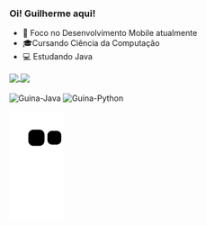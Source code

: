### Oi! Guilherme aqui!

* 📱 Foco no Desenvolvimento Mobile atualmente
* 🎓Cursando Ciência da Computação 
* 💻 Estudando Java

<a href="https://github.com/guinafelix/github-readme-stats">
  <img align="center" height="176em" src="https://github-readme-stats.vercel.app/api?username=guinafelix&count_private=true&show_icons=true&theme=merko&custom_title=Guilherme%27s%20GitHub%20Stats" />
</a>
<a href="https://github.com/guinafelix/convoychat">
  <img align="center" height="176em" src="https://github-readme-stats.vercel.app/api/top-langs/?username=guinafelix&layout=compact)](https://github.com/guinafelix/github-readme-stats&theme=merko" />
</a>

<div style="display:inline_block"><br>
   <img align="center" alt="Guina-Java" height="50" width"50" src="https://cdn.jsdelivr.net/gh/devicons/devicon/icons/java/java-plain-wordmark.svg" >
  <img align="center" alt="Guina-Python" height="50" width"50" src="https://cdn.jsdelivr.net/gh/devicons/devicon/icons/python/python-original-wordmark.svg" > 
</div>
  
![Snake animation](https://github.com/guinafelix/guinafelix/blob/output/github-contribution-grid-snake.svg)
